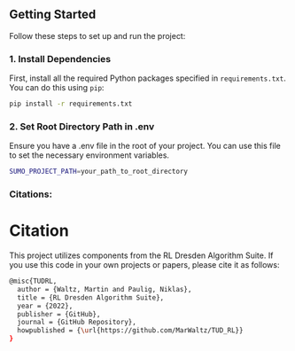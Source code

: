 ## Getting Started

Follow these steps to set up and run the project:

### 1. Install Dependencies

First, install all the required Python packages specified in `requirements.txt`. You can do this using `pip`:

```bash
pip install -r requirements.txt
```

### 2. Set Root Directory Path in .env

Ensure you have a .env file in the root of your project. You can use this file to set the necessary environment variables.

```bash
SUMO_PROJECT_PATH=your_path_to_root_directory
```

### Citations:

# Citation

This project utilizes components from the RL Dresden Algorithm Suite. If you use this code in your own projects or papers, please cite it as follows:

```bash
@misc{TUDRL,
  author = {Waltz, Martin and Paulig, Niklas},
  title = {RL Dresden Algorithm Suite},
  year = {2022},
  publisher = {GitHub},
  journal = {GitHub Repository},
  howpublished = {\url{https://github.com/MarWaltz/TUD_RL}}
}
```